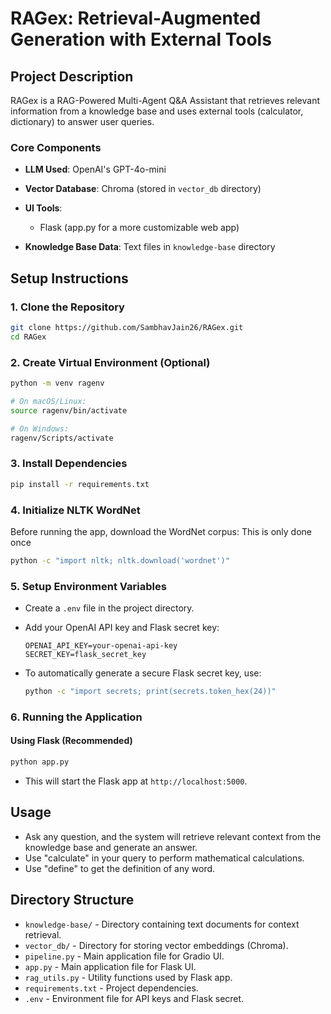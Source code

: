 # RAGex: Retrieval-Augmented Generation with External Tools

## Project Description

RAGex is a RAG-Powered Multi-Agent Q&A Assistant that retrieves relevant information from a knowledge base and uses external tools (calculator, dictionary) to answer user queries.

### Core Components

* **LLM Used**: OpenAI's GPT-4o-mini
* **Vector Database**: Chroma (stored in `vector_db` directory)
* **UI Tools**:

  * Flask (app.py for a more customizable web app)
* **Knowledge Base Data**: Text files in `knowledge-base` directory

## Setup Instructions

### 1. Clone the Repository

```bash
git clone https://github.com/SambhavJain26/RAGex.git
cd RAGex
```

### 2. Create Virtual Environment (Optional)

```bash
python -m venv ragenv

# On macOS/Linux:
source ragenv/bin/activate

# On Windows:
ragenv/Scripts/activate
```

### 3. Install Dependencies

```bash
pip install -r requirements.txt
```

### 4. Initialize NLTK WordNet

Before running the app, download the WordNet corpus:
This is only done once

```bash
python -c "import nltk; nltk.download('wordnet')"
```

### 5. Setup Environment Variables

* Create a `.env` file in the project directory.
* Add your OpenAI API key and Flask secret key:

  ```
  OPENAI_API_KEY=your-openai-api-key
  SECRET_KEY=flask_secret_key
  ```
* To automatically generate a secure Flask secret key, use:

  ```bash
  python -c "import secrets; print(secrets.token_hex(24))"
  ```

### 6. Running the Application

#### Using Flask (Recommended)

```bash
python app.py
```

* This will start the Flask app at `http://localhost:5000`.


## Usage

* Ask any question, and the system will retrieve relevant context from the knowledge base and generate an answer.
* Use "calculate" in your query to perform mathematical calculations.
* Use "define" to get the definition of any word.

## Directory Structure

* `knowledge-base/` - Directory containing text documents for context retrieval.
* `vector_db/` - Directory for storing vector embeddings (Chroma).
* `pipeline.py` - Main application file for Gradio UI.
* `app.py` - Main application file for Flask UI.
* `rag_utils.py` - Utility functions used by Flask app.
* `requirements.txt` - Project dependencies.
* `.env` - Environment file for API keys and Flask secret.


